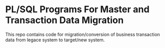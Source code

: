 # PL/SQL Programs For Master and Transaction Data Migration

This repo contains code for migration/conversion of business transaction data from legace system to target/new system.
